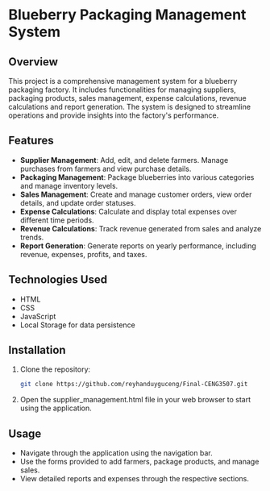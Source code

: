 # Blueberry Packaging Management System

## Overview
This project is a comprehensive management system for a blueberry packaging factory. It includes functionalities for managing suppliers, packaging products, sales management, expense calculations, revenue calculations and report generation. The system is designed to streamline operations and provide insights into the factory's performance.

## Features
- **Supplier Management**: Add, edit, and delete farmers. Manage purchases from farmers and view purchase details.
- **Packaging Management**: Package blueberries into various categories and manage inventory levels.
- **Sales Management**: Create and manage customer orders, view order details, and update order statuses.
- **Expense Calculations**: Calculate and display total expenses over different time periods.
- **Revenue Calculations**: Track revenue generated from sales and analyze trends.
- **Report Generation**: Generate reports on yearly performance, including revenue, expenses, profits, and taxes.

## Technologies Used
- HTML
- CSS
- JavaScript
- Local Storage for data persistence

## Installation
1. Clone the repository:
   ```bash
   git clone https://github.com/reyhanduyguceng/Final-CENG3507.git
   ```
2. Open the supplier_management.html file in your web browser to start using the application.

## Usage
- Navigate through the application using the navigation bar.
- Use the forms provided to add farmers, package products, and manage sales.
- View detailed reports and expenses through the respective sections.
